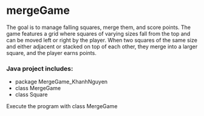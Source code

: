 # mergeGame
The goal is to manage falling squares, merge them, and score points. The game features a 
grid where squares of varying sizes fall from the top and can be moved left or right by the 
player. When two squares of the same size and either adjacent or stacked on top of each 
other, they merge into a larger square, and the player earns points.
### Java project includes:
- package MergeGame_KhanhNguyen
- class MergeGame
- class Square

Execute the program with class MergeGame
